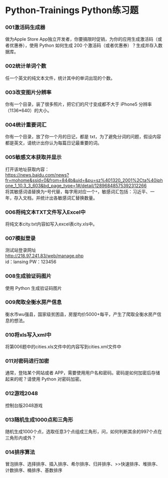 # Python-Trainings Python练习题
### 001激活码生成器
做为Apple Store App独立开发者，你要搞限时促销，为你的应用生成激活码（或者优惠券），使用 Python 如何生成 200 个激活码（或者优惠券）？生成并存入数据库。
### 002统计单词个数
任一个英文的纯文本文件，统计其中的单词出现的个数。
### 003改变图片分辨率
你有一个目录，装了很多照片，把它们的尺寸变成都不大于 iPhone5 分辨率（1136*640）的大小。
### 004统计重要词汇
你有一个目录，放了你一个月的日记，都是 txt，为了避免分词的问题，假设内容都是英文，请统计出你认为每篇日记最重要的词。
### 005敏感文本获取并显示
打开该地址获取内容：<br>
https://news.baidu.com/news?fr=mohome&ssid=0&from=844b&uid=&pu=sz%401320_2001%2Cta%40iphone_1_10.3_3_603&bd_page_type=1#/detail/12896848575392312266 <br>
将其敏感词语替换为`*`号代替，每字用对应一个`*`，敏感词汇包括：习近平、一年，存入文档，并统计出各敏感词汇替换数量。
### 006将纯文本TXT文件写入Excel中
将纯文本city.txt内容如写入excel表city.xls中。
### 007模拟登录
测试站登录网址<br>
http://218.97.241.83/web/manage.php <br>
id：lansing PW：123456
### 008生成验证码图片
使用 Python 生成验证码图片
### 009爬取全衡水房产信息
衡水市wu强县，国家级贫困县，房屋均价5000+每平，产生了爬取全衡水房产信息的想法。
### 010将xls写入xml中
将第006题中的cities.xls文件中的内容写到cities.xml文件中
### 011对密码进行加密
通常，登陆某个网站或者 APP，需要使用用户名和密码。密码是如何加密后存储起来的呢？请使用 Python 对密码加密。
### 012游戏2048
控制台版2048游戏
### 013随机生成1000点和三角形
随机生成1000个点，选取任意3个点组成三角形，问，如何判断其余的997个点在三角形内或外？
### 014排序算法
冒泡排序、选择排序、插入排序、希尔排序、归并排序、>>快速排序、堆排序、计数排序、桶排序、基数排序